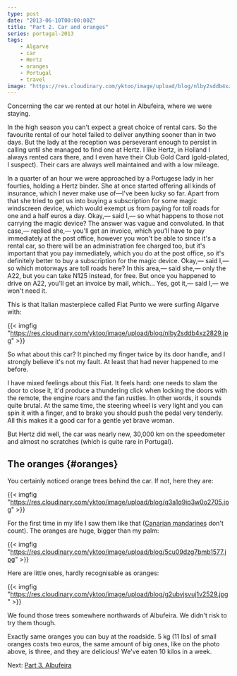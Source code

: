 ```yaml
---
type: post
date: "2013-06-10T00:00:00Z"
title: "Part 2. Car and oranges"
series: portugal-2013
tags:
    - Algarve
    - car
    - Hertz
    - oranges
    - Portugal
    - travel
image: "https://res.cloudinary.com/yktoo/image/upload/blog/nlby2sddb4xz2829.jpg"
---
```


Concerning the car we rented at our hotel in Albufeira, where we were staying.

<!--more-->

In the high season you can't expect a great choice of rental cars. So the favourite rental of our hotel failed to deliver anything sooner than in two days. But the lady at the reception was perseverant enough to persist in calling until she managed to find one at Hertz. I like Hertz, in Holland I always rented cars there, and I even have their Club Gold Card (gold-plated, I suspect). Their cars are always well maintained and with a low mileage.

In a quarter of an hour we were approached by a Portugese lady in her fourties, holding a Hertz binder. She at once started offering all kinds of insurance, which I never make use of—I've been lucky so far. Apart from that she tried to get us into buying a subscription for some magic windscreen device, which would exempt us from paying for toll roads for one and a half euros a day. Okay,— said I,— so what happens to those not carrying the magic device? The answer was vague and convoluted. In that case,— replied she,— you'll get an invoice, which you'll have to pay immediately at the post office, however you won't be able to since it's a rental car, so there will be an administration fee charged too, but it's important that you pay immediately, which you do at the post office, so it's definitely better to buy a subscription for the magic device. Okay,— said I,— so which motorways are toll roads here? In this area,— said she,— only the A22, but you can take N125 instead, for free. But once you happened to drive on A22, you'll get an invoice by mail, which… Yes, got it,— said I,— we won't need it.

This is that Italian masterpiece called Fiat Punto we were surfing Algarve with:

{{< imgfig "https://res.cloudinary.com/yktoo/image/upload/blog/nlby2sddb4xz2829.jpg" >}}

So what about this car? It pinched my finger twice by its door handle, and I strongly believe it's not my fault. At least that had never happened to me before.

I have mixed feelings about this Fiat. It feels hard: one needs to slam the door to close it, it'd produce a thundering click when locking the doors with the remote, the engine roars and the fan rustles. In other words, it sounds quite brutal. At the same time, the steering wheel is very light and you can spin it with a finger, and to brake you should push the pedal very tenderly. All this makes it a good car for a gentle yet brave woman.

But Hertz did well, the car was nearly new, 30,000 km on the speedometer and almost no scratches (which is quite rare in Portugal).

## The oranges {#oranges}

You certainly noticed orange trees behind the car. If not, here they are:

{{< imgfig "https://res.cloudinary.com/yktoo/image/upload/blog/q3a1q9ip3w0o2705.jpg" >}}

For the first time in my life I saw them like that ([Canarian mandarines](ru;0151) don't count). The oranges are huge, bigger than my palm:

{{< imgfig "https://res.cloudinary.com/yktoo/image/upload/blog/5cu09dzg7bmb1577.jpg" >}}

Here are little ones, hardly recognisable as oranges:

{{< imgfig "https://res.cloudinary.com/yktoo/image/upload/blog/g2ubvjsvuj1v2529.jpg" >}}

We found those trees somewhere northwards of Albufeira. We didn't risk to try them though.

Exactly same oranges you can buy at the roadside. 5 kg (11 lbs) of small oranges costs two euros, the same amount of big ones, like on the photo above, is three, and they are delicious! We've eaten 10 kilos in a week.

Next: [Part 3. Albufeira](0192)
